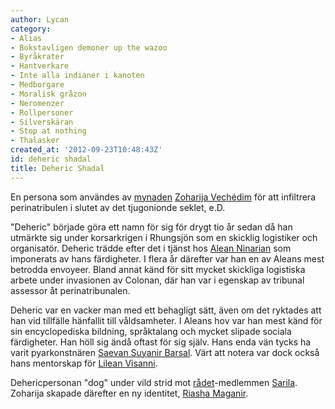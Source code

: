 ```yaml
---
author: Lycan
category:
- Alias
- Bokstavligen demoner up the wazoo
- Byråkrater
- Hantverkare
- Inte alla indianer i kanoten
- Medborgare
- Moralisk gråzon
- Neromenzer
- Rollpersoner
- Silverskäran
- Stop at nothing
- Thalasker
created_at: '2012-09-23T10:48:43Z'
id: deheric shadal
title: Deheric Shadal
---
```

En persona som användes av [mynaden] [Zoharija Vechédim] för att infiltrera perinatribulen i slutet av det tjugonionde seklet, e.D.

"Deheric" började göra ett namn för sig för drygt tio år sedan då han utmärkte sig under korsarkrigen i Rhungsjön som en skicklig logistiker och organisatör. Deheric trädde efter det i tjänst hos [Alean Ninarian] som imponerats av hans färdigheter. I flera år därefter var han en av Aleans mest betrodda envoyeer. Bland annat känd för sitt mycket skickliga logistiska arbete under invasionen av Colonan, där han var i egenskap av tribunal assessor åt perinatribunalen.

Deheric var en vacker man med ett behagligt sätt, även om det ryktades att han vid tillfälle hänfallit till våldsamheter. I Aleans hov var han mest känd för sin encyclopediska bildning, språktalang och mycket slipade sociala färdigheter. Han höll sig ändå oftast för sig själv. Hans enda vän tycks ha varit pyarkonstnären [Saevan Suyanir Barsal]. Värt att notera var dock också hans mentorskap för [Lilean Visanni].

Dehericpersonan "dog" under vild strid mot [rådet]-medlemmen [Sarila]. Zoharija skapade därefter en ny identitet, [Riasha Maganir].

  [mynaden]: Mynad
  [Zoharija Vechédim]: Zoharija_Vechédim
  [Alean Ninarian]: Alean_Ninarian
  [Saevan Suyanir Barsal]: Saevan_Suyanir_Barsal
  [Lilean Visanni]: Lilean_Visanni_fin_Visha_tan_Lytesse
  [rådet]: Rådet
  [Sarila]: Sarila
  [Riasha Maganir]: Riasha_Maganir